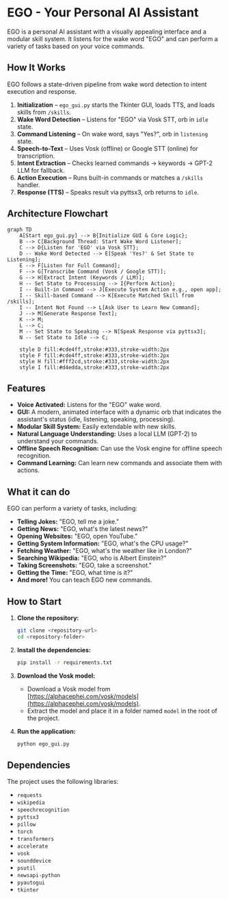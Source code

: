 # EGO - Your Personal AI Assistant

EGO is a personal AI assistant with a visually appealing interface and a modular skill system. It listens for the wake word "EGO" and can perform a variety of tasks based on your voice commands.

## How It Works

EGO follows a state-driven pipeline from wake word detection to intent execution and response.

1. **Initialization** – `ego_gui.py` starts the Tkinter GUI, loads TTS, and loads skills from `/skills`.
2. **Wake Word Detection** – Listens for "EGO" via Vosk STT, orb in `idle` state.
3. **Command Listening** – On wake word, says "Yes?", orb in `listening` state.
4. **Speech-to-Text** – Uses Vosk (offline) or Google STT (online) for transcription.
5. **Intent Extraction** – Checks learned commands → keywords → GPT-2 LLM for fallback.
6. **Action Execution** – Runs built-in commands or matches a `/skills` handler.
7. **Response (TTS)** – Speaks result via pyttsx3, orb returns to `idle`.

## Architecture Flowchart

```mermaid
graph TD
    A[Start ego_gui.py] --> B{Initialize GUI & Core Logic};
    B --> C[Background Thread: Start Wake Word Listener];
    C --> D{Listen for 'EGO' via Vosk STT};
    D -- Wake Word Detected --> E[Speak 'Yes?' & Set State to Listening];
    E --> F[Listen for Full Command];
    F --> G[Transcribe Command (Vosk / Google STT)];
    G --> H[Extract Intent (Keywords / LLM)];
    H -- Set State to Processing --> I{Perform Action};
    I -- Built-in Command --> J[Execute System Action e.g., open app];
    I -- Skill-based Command --> K[Execute Matched Skill from /skills];
    I -- Intent Not Found --> L[Ask User to Learn New Command];
    J --> M[Generate Response Text];
    K --> M;
    L --> C;
    M -- Set State to Speaking --> N[Speak Response via pyttsx3];
    N -- Set State to Idle --> C;

    style D fill:#cde4ff,stroke:#333,stroke-width:2px
    style F fill:#cde4ff,stroke:#333,stroke-width:2px
    style H fill:#fff2cd,stroke:#333,stroke-width:2px
    style I fill:#d4edda,stroke:#333,stroke-width:2px
```
## Features

*   **Voice Activated:** Listens for the "EGO" wake word.
*   **GUI:** A modern, animated interface with a dynamic orb that indicates the assistant's status (idle, listening, speaking, processing).
*   **Modular Skill System:** Easily extendable with new skills.
*   **Natural Language Understanding:** Uses a local LLM (GPT-2) to understand your commands.
*   **Offline Speech Recognition:** Can use the Vosk engine for offline speech recognition.
*   **Command Learning:** Can learn new commands and associate them with actions.

## What it can do

EGO can perform a variety of tasks, including:

*   **Telling Jokes:** "EGO, tell me a joke."
*   **Getting News:** "EGO, what's the latest news?"
*   **Opening Websites:** "EGO, open YouTube."
*   **Getting System Information:** "EGO, what's the CPU usage?"
*   **Fetching Weather:** "EGO, what's the weather like in London?"
*   **Searching Wikipedia:** "EGO, who is Albert Einstein?"
*   **Taking Screenshots:** "EGO, take a screenshot."
*   **Getting the Time:** "EGO, what time is it?"
*   **And more!** You can teach EGO new commands.

## How to Start

1.  **Clone the repository:**
    ```bash
    git clone <repository-url>
    cd <repository-folder>
    ```

2.  **Install the dependencies:**
    ```bash
    pip install -r requirements.txt
    ```

3.  **Download the Vosk model:**
    *   Download a Vosk model from [https://alphacephei.com/vosk/models](https://alphacephei.com/vosk/models).
    *   Extract the model and place it in a folder named `model` in the root of the project.

4.  **Run the application:**
    ```bash
    python ego_gui.py
    ```

## Dependencies

The project uses the following libraries:

*   `requests`
*   `wikipedia`
*   `speechrecognition`
*   `pyttsx3`
*   `pillow`
*   `torch`
*   `transformers`
*   `accelerate`
*   `vosk`
*   `sounddevice`
*   `psutil`
*   `newsapi-python`
*   `pyautogui`
*   `tkinter`
